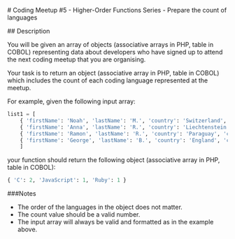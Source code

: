# Coding Meetup #5 - Higher-Order Functions Series - Prepare the count of languages

## Description

You will be given an array of objects (associative arrays in PHP, table in COBOL) representing data about developers who have signed up to attend the next coding meetup that you are organising.

Your task is to return an object (associative array in PHP, table in COBOL) which includes the count of each coding language represented at the meetup.

For example, given the following input array:

```python
list1 = [
    { 'firstName': 'Noah', 'lastName': 'M.', 'country': 'Switzerland', 'continent': 'Europe', 'age': 19, 'language': 'C' },
    { 'firstName': 'Anna', 'lastName': 'R.', 'country': 'Liechtenstein', 'continent': 'Europe', 'age': 52, 'language': 'JavaScript' },
    { 'firstName': 'Ramon', 'lastName': 'R.', 'country': 'Paraguay', 'continent': 'Americas', 'age': 29, 'language': 'Ruby' },
    { 'firstName': 'George', 'lastName': 'B.', 'country': 'England', 'continent': 'Europe', 'age': 81, 'language': 'C' },
    ]
```

your function should return the following object (associative array in PHP, table in COBOL):

```python
{ 'C': 2, 'JavaScript': 1, 'Ruby': 1 }
```

###Notes

* The order of the languages in the object does not matter.
* The count value should be a valid number.
* The input array will always be valid and formatted as in the example above.
